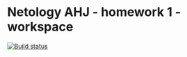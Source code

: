 # Netology AHJ - homework 1 - workspace 

[![Build status](https://ci.appveyor.com/api/projects/status/ac9wtt16w21n07cs/branch/main?svg=true)](https://ci.appveyor.com/project/Alexey57575/ahj-hw1/branch/main)
